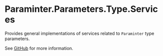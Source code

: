 # Paraminter.Parameters.Type.Services

Provides general implementations of services related to `Paraminter` type parameters.

See [GitHub](https://github.com/Paraminter/Paraminter.Parameters.Type) for more information.